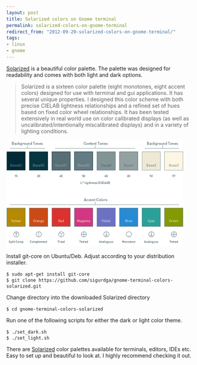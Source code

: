```yaml
---
layout: post
title: Solarized colors on Gnome terminal
permalink: solarized-colors-on-gnome-terminal
redirect_from: "2012-09-20-solarized-colors-on-gnome-terminal/"
tags:
- linux
- gnome
---
```


[Solarized](http://ethanschoonover.com/solarized) is a beautiful color palette. The palette was designed for readability and comes with both light and dark options.

> Solarized is a sixteen color palette (eight monotones, eight accent colors) designed for use with terminal and gui applications. It has several unique properties. I designed this color scheme with both precise CIELAB lightness relationships and a refined set of hues based on fixed color wheel relationships. It has been tested extensively in real world use on color calibrated displays (as well as uncalibrated/intentionally miscalibrated displays) and in a variety of lighting conditions.

![solarized-palette](/assets/img/solarized-palette.png)

Install git-core on Ubuntu/Deb. Adjust according to your distribution installer.

	$ sudo apt-get install git-core
	$ git clone https://github.com/sigurdga/gnome-terminal-colors-solarized.git

Change directory into the downloaded Solarized directory

	$ cd gnome-terminal-colors-solarized

Run one of the following scripts for either the dark or light color theme.

	$ ./set_dark.sh
	$ ./set_light.sh

There are [Solarized](http://ethanschoonover.com/solarized) color palettes available for terminals, editors, IDEs etc. Easy to set up and beautiful to look at. I highly recommend checking it out.
